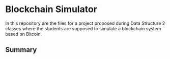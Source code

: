 # Blockchain Simulator
In this repository are the files for a project proposed during Data Structure 2 classes where the students are supposed to simulate a blockchain system based on Bitcoin.

## Summary
